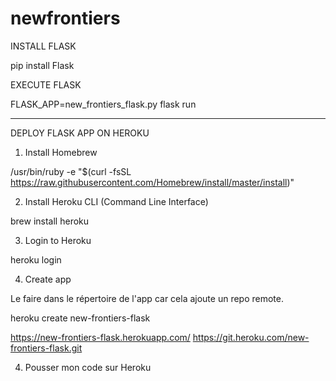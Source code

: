 # newfrontiers

INSTALL FLASK

pip install Flask

EXECUTE FLASK

FLASK_APP=new_frontiers_flask.py flask run

* * *

DEPLOY FLASK APP ON HEROKU

1) Install Homebrew

/usr/bin/ruby -e "$(curl -fsSL https://raw.githubusercontent.com/Homebrew/install/master/install)"

2) Install Heroku CLI (Command Line Interface)

brew install heroku

3) Login to Heroku

heroku login

4) Create app

Le faire dans le répertoire de l'app car cela ajoute un repo remote.

heroku create new-frontiers-flask

https://new-frontiers-flask.herokuapp.com/
https://git.heroku.com/new-frontiers-flask.git

4) Pousser mon code sur Heroku

